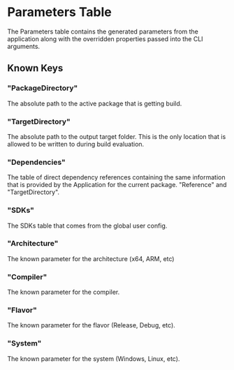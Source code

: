 # Parameters Table

The Parameters table contains the generated parameters from the application along with the overridden properties passed into the CLI arguments.

## Known Keys

### "PackageDirectory"
The absolute path to the active package that is getting build.

### "TargetDirectory"
The absolute path to the output target folder. This is the only location that is allowed to be written to during build evaluation.

### "Dependencies"
The table of direct dependency references containing the same information that is provided by the Application for the current package.
"Reference" and "TargetDirectory".

### "SDKs"
The SDKs table that comes from the global user config.

### "Architecture"
The known parameter for the architecture (x64, ARM, etc)

### "Compiler"
The known parameter for the compiler.

### "Flavor"
The known parameter for the flavor (Release, Debug, etc). 

### "System"
The known parameter for the system (Windows, Linux, etc).
